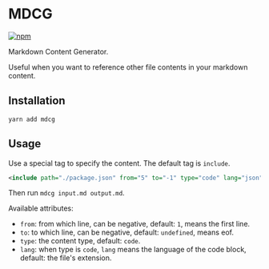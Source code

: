 # MDCG

[![npm](https://img.shields.io/npm/v/mdcg?color=green&style=flat-square)](https://www.npmjs.com/package/mdcg)

Markdown Content Generator.

Useful when you want to reference other file contents in your markdown content.

## Installation

```
yarn add mdcg
```

## Usage

Use a special tag to specify the content. The default tag is `include`.

```xml
<include path="./package.json" from="5" to="-1" type="code" lang="json" />
```

Then run `mdcg input.md output.md`.

Available attributes:

- `from`: from which line, can be negative, default: `1`, means the first line.
- `to`: to which line, can be negative, default: `undefined`, means eof.
- `type`: the content type, default: `code`.
- `lang`: when type is `code`, `lang` means the language of the code block, default: the file's extension.

